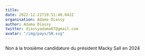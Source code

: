 ```yaml
---
title: 
date: 2022-12-21T19:51:48.042Z
organisation: Adama Diassy 
author: Adama Diassy 
twitter: diassyadama87@gmail.com 
avatar: "/img/pays/SN.svg"
---
```


Non à la troisième candidature du président Macky Sall en 2024